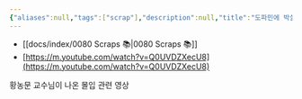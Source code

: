 ```yaml
---
{"aliases":null,"tags":["scrap"],"description":null,"title":"도파민에 박살난 MZ의 뇌, 유일한 회복방법(몰입 황농문 교수) - YouTube","created":"2023-12-17T22:00:16","updated":"2023-12-17T22:00:37","dg-publish":true,"permalink":"/docs/도파민에 박살난 MZ의 뇌, 유일한 회복방법(몰입 황농문 교수) - YouTube/","dgPassFrontmatter":true}
---
```


- [[docs/index/0080 Scraps 📚\|0080 Scraps 📚]]  
- [https://m.youtube.com/watch?v=Q0UVDZXecU8](https://m.youtube.com/watch?v=Q0UVDZXecU8)  
  
황농문 교수님이 나온 몰입 관련 영상

